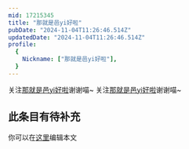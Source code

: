 ```yaml
---
mid: 17215345
title: "那就是邑yi好啦"
pubDate: "2024-11-04T11:26:46.514Z"
updatedDate: "2024-11-04T11:26:46.514Z"
profile:
  {
    Nickname: ["那就是邑yi好啦"],
  }
---
```


关注[那就是邑yi好啦](https://space.bilibili.com/17215345)谢谢喵~ 关注[那就是邑yi好啦](https://space.bilibili.com/17215345)谢谢喵~

## 此条目有待补充
你可以在[这里](https://github.com/Yuhanawa/VTuber.ICU-Content/edit/master/v/那就是邑yi好啦/index.md)编辑本文

